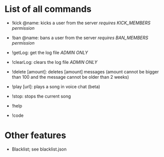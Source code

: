 # List of all commands
* !kick @name: kicks a user from the server *requires KICK_MEMBERS permission*
* !ban @name: bans a user from the server *requires BAN_MEMBERS permission*

* !getLog: get the log file *ADMIN ONLY*
* !clearLog: clears the log file *ADMIN ONLY*

* !delete [amount]: deletes [amount] messages (amount cannot be bigger than 100 and the message cannot be older than 2 weeks)

* !play [url]: plays a song in voice chat (beta)
* !stop: stops the current song

* !help
* !code

# Other features
* Blacklist; see blacklist.json